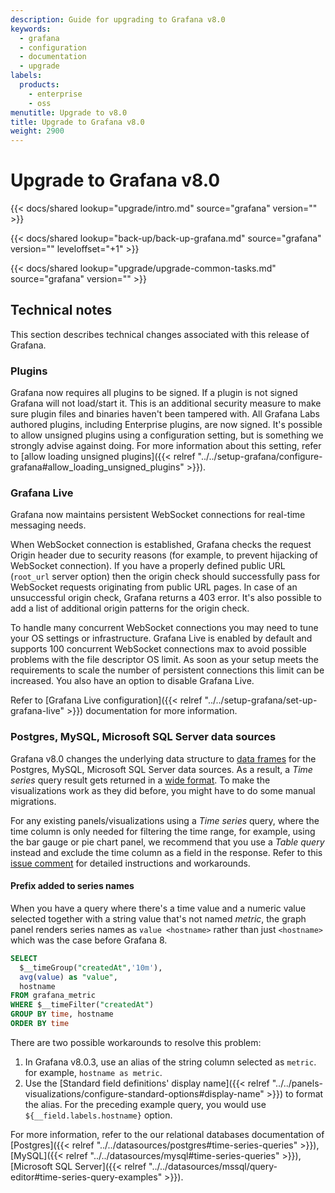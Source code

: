 ```yaml
---
description: Guide for upgrading to Grafana v8.0
keywords:
  - grafana
  - configuration
  - documentation
  - upgrade
labels:
  products:
    - enterprise
    - oss
menutitle: Upgrade to v8.0
title: Upgrade to Grafana v8.0
weight: 2900
---
```


# Upgrade to Grafana v8.0

{{< docs/shared lookup="upgrade/intro.md" source="grafana" version="<GRAFANA VERSION>" >}}

{{< docs/shared lookup="back-up/back-up-grafana.md" source="grafana" version="<GRAFANA VERSION>" leveloffset="+1" >}}

{{< docs/shared lookup="upgrade/upgrade-common-tasks.md" source="grafana" version="<GRAFANA VERSION>" >}}

## Technical notes

This section describes technical changes associated with this release of Grafana.

### Plugins

Grafana now requires all plugins to be signed. If a plugin is not signed Grafana will not load/start it. This is an additional security measure to make sure plugin files and binaries haven't been tampered with. All Grafana Labs authored plugins, including Enterprise plugins, are now signed. It's possible to allow unsigned plugins using a configuration setting, but is something we strongly advise against doing. For more information about this setting, refer to [allow loading unsigned plugins]({{< relref "../../setup-grafana/configure-grafana#allow_loading_unsigned_plugins" >}}).

### Grafana Live

Grafana now maintains persistent WebSocket connections for real-time messaging needs.

When WebSocket connection is established, Grafana checks the request Origin header due to security reasons (for example, to prevent hijacking of WebSocket connection). If you have a properly defined public URL (`root_url` server option) then the origin check should successfully pass for WebSocket requests originating from public URL pages. In case of an unsuccessful origin check, Grafana returns a 403 error. It's also possible to add a list of additional origin patterns for the origin check.

To handle many concurrent WebSocket connections you may need to tune your OS settings or infrastructure. Grafana Live is enabled by default and supports 100 concurrent WebSocket connections max to avoid possible problems with the file descriptor OS limit. As soon as your setup meets the requirements to scale the number of persistent connections this limit can be increased. You also have an option to disable Grafana Live.

Refer to [Grafana Live configuration]({{< relref "../../setup-grafana/set-up-grafana-live" >}}) documentation for more information.

### Postgres, MySQL, Microsoft SQL Server data sources

Grafana v8.0 changes the underlying data structure to [data frames](https://grafana.com/developers/plugin-tools/introduction/data-frames) for the Postgres, MySQL, Microsoft SQL Server data sources. As a result, a _Time series_ query result gets returned in a [wide format](https://grafana.com/developers/plugin-tools/introduction/data-frames#wide-format). To make the visualizations work as they did before, you might have to do some manual migrations.

For any existing panels/visualizations using a _Time series_ query, where the time column is only needed for filtering the time range, for example, using the bar gauge or pie chart panel, we recommend that you use a _Table query_ instead and exclude the time column as a field in the response.
Refer to this [issue comment](https://github.com/grafana/grafana/issues/35534#issuecomment-861519658) for detailed instructions and workarounds.

#### Prefix added to series names

When you have a query where there's a time value and a numeric value selected together with a string value that's not named _metric_, the graph panel renders series names as `value <hostname>` rather than just `<hostname>` which was the case before Grafana 8.

```sql
SELECT
  $__timeGroup("createdAt",'10m'),
  avg(value) as "value",
  hostname
FROM grafana_metric
WHERE $__timeFilter("createdAt")
GROUP BY time, hostname
ORDER BY time
```

There are two possible workarounds to resolve this problem:

1. In Grafana v8.0.3, use an alias of the string column selected as `metric`. for example, `hostname as metric`.
2. Use the [Standard field definitions' display name]({{< relref "../../panels-visualizations/configure-standard-options#display-name" >}}) to format the alias. For the preceding example query, you would use `${__field.labels.hostname}` option.

For more information, refer to the our relational databases documentation of [Postgres]({{< relref "../../datasources/postgres#time-series-queries" >}}), [MySQL]({{< relref "../../datasources/mysql#time-series-queries" >}}), [Microsoft SQL Server]({{< relref "../../datasources/mssql/query-editor#time-series-query-examples" >}}).

